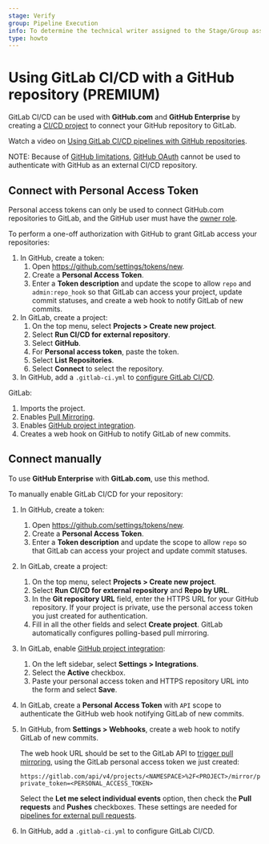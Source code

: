 ```yaml
---
stage: Verify
group: Pipeline Execution
info: To determine the technical writer assigned to the Stage/Group associated with this page, see https://about.gitlab.com/handbook/engineering/ux/technical-writing/#assignments
type: howto
---
```


# Using GitLab CI/CD with a GitHub repository **(PREMIUM)**

GitLab CI/CD can be used with **GitHub.com** and **GitHub Enterprise** by
creating a [CI/CD project](index.md) to connect your GitHub repository to
GitLab.

<i class="fa fa-youtube-play youtube" aria-hidden="true"></i>
Watch a video on [Using GitLab CI/CD pipelines with GitHub repositories](https://www.youtube.com/watch?v=qgl3F2j-1cI).

NOTE:
Because of [GitHub limitations](https://gitlab.com/gitlab-org/gitlab/-/issues/9147),
[GitHub OAuth](../../integration/github.md#enabling-github-oauth)
cannot be used to authenticate with GitHub as an external CI/CD repository.

## Connect with Personal Access Token

Personal access tokens can only be used to connect GitHub.com
repositories to GitLab, and the GitHub user must have the [owner role](https://docs.github.com/en/get-started/learning-about-github/access-permissions-on-github).

To perform a one-off authorization with GitHub to grant GitLab access your
repositories:

1. In GitHub, create a token:
   1. Open <https://github.com/settings/tokens/new>.
   1. Create a **Personal Access Token**.
   1. Enter a **Token description** and update the scope to allow
      `repo` and `admin:repo_hook` so that GitLab can access your project,
      update commit statuses, and create a web hook to notify GitLab of new commits.
1. In GitLab, create a project:
   1. On the top menu, select **Projects > Create new project**.
   1. Select **Run CI/CD for external repository**.
   1. Select **GitHub**.
   1. For **Personal access token**, paste the token.
   1. Select **List Repositories**.
   1. Select **Connect** to select the repository.
1. In GitHub, add a `.gitlab-ci.yml` to [configure GitLab CI/CD](../quick_start/index.md).

GitLab:

1. Imports the project.
1. Enables [Pull Mirroring](../../user/project/repository/repository_mirroring.md#pull-from-a-remote-repository).
1. Enables [GitHub project integration](../../user/project/integrations/github.md).
1. Creates a web hook on GitHub to notify GitLab of new commits.

## Connect manually

To use **GitHub Enterprise** with **GitLab.com**, use this method.

To manually enable GitLab CI/CD for your repository:

1. In GitHub, create a token:
   1. Open <https://github.com/settings/tokens/new>.
   1. Create a **Personal Access Token**.
   1. Enter a **Token description** and update the scope to allow
      `repo` so that GitLab can access your project and update commit statuses.
1. In GitLab, create a project:
   1. On the top menu, select **Projects > Create new project**.
   1. Select **Run CI/CD for external repository** and **Repo by URL**.
   1. In the **Git repository URL** field, enter the HTTPS URL for your GitHub repository.
      If your project is private, use the personal access token you just created for authentication.
   1. Fill in all the other fields and select **Create project**.
      GitLab automatically configures polling-based pull mirroring.
1. In GitLab, enable [GitHub project integration](../../user/project/integrations/github.md):
   1. On the left sidebar, select **Settings > Integrations**.
   1. Select the **Active** checkbox.
   1. Paste your personal access token and HTTPS repository URL into the form and select **Save**.
1. In GitLab, create a **Personal Access Token** with `API` scope to
   authenticate the GitHub web hook notifying GitLab of new commits.
1. In GitHub, from **Settings > Webhooks**, create a web hook to notify GitLab of
   new commits.

   The web hook URL should be set to the GitLab API to
   [trigger pull mirroring](../../api/projects.md#start-the-pull-mirroring-process-for-a-project),
   using the GitLab personal access token we just created:

   ```plaintext
   https://gitlab.com/api/v4/projects/<NAMESPACE>%2F<PROJECT>/mirror/pull?private_token=<PERSONAL_ACCESS_TOKEN>
   ```

   Select the **Let me select individual events** option, then check the **Pull requests** and **Pushes** checkboxes. These settings are needed for [pipelines for external pull requests](index.md#pipelines-for-external-pull-requests).

1. In GitHub, add a `.gitlab-ci.yml` to configure GitLab CI/CD.

<!-- ## Troubleshooting

Include any troubleshooting steps that you can foresee. If you know beforehand what issues
one might have when setting this up, or when something is changed, or on upgrading, it's
important to describe those, too. Think of things that may go wrong and include them here.
This is important to minimize requests for support, and to avoid doc comments with
questions that you know someone might ask.

Each scenario can be a third-level heading, e.g. `### Getting error message X`.
If you have none to add when creating a doc, leave this section in place
but commented out to help encourage others to add to it in the future. -->
